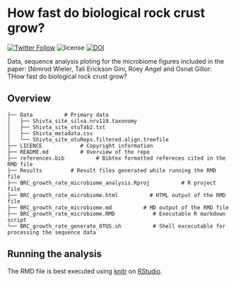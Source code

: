 How fast do biological rock crust grow?
========

[![Twitter Follow](https://img.shields.io/twitter/follow/espadrine.svg?style=social&label=Follow)](https://twitter.com/RoeyAngel)   ![license](https://img.shields.io/github/license/mashape/apistatus.svg?style=flat-square)
[![DOI](https://zenodo.org/badge/140607356.svg)](https://zenodo.org/badge/latestdoi/140607356)


Data, sequence analysis ploting for the microbiome figures included in the paper: [Nimrod Wieler, Tali Erickson Gini, Roey Angel and Osnat Gillor: THow fast do biological rock crust grow?


Overview
--------
    ├── Data          # Primary data
    │   ├── Shivta_site_silva.nrv119.taxonomy
    │   ├── Shivta_site_otuTab2.txt
    │   ├── Shivta_metadata.csv
    │   └── Shivta_site_otuReps.filtered.align.treefile
    ├── LICENCE            # Copyright information
    ├── README.md          # Overview of the repo
    ├── references.bib          # Bibtex formatted refereces cited in the RMD file
    ├── Results         # Result files generated while running the RMD file
    ├── BRC_growth_rate_microbiome_analysis.Rproj          # R project file
    ├── BRC_growth_rate_microbiome.html          # HTML output of the RMD file
    ├── BRC_growth_rate_microbiome.md          # MD output of the RMD file
    ├── BRC_growth_rate_microbiome.RMD            # Executable R markdown script
    └── BRC_growth_rate_generate_OTUS.sh          # Shell excecutable for processing the sequence data

Running the analysis
--------
The RMD file is best executed using [knitr](https://yihui.name/knitr/) on [RStudio](https://www.rstudio.com/). 
